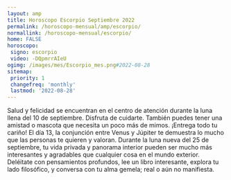```yaml
---
layout: amp
title: Horoscopo Escorpio Septiembre 2022 
permalink: /horoscopo-mensual/amp/escorpio/
normallink: /horoscopo-mensual/escorpio/
home: FALSE
horoscopo:
 signo: escorpio
 video: -DQpmrrAIeU
ogimg: /images/mes/Escorpio_mes.png#2022-08-28
sitemap:
 priority: 1
 changefreq: 'monthly'
 lastmod: '2022-08-28'
---
```



Salud y felicidad se encuentran en el centro de atención durante la luna llena del 10 de septiembre. Disfruta de cuidarte. También puedes tener una amistad o mascota que necesita un poco más de mimos. ¡Entrega todo tu cariño! El día 13, la conjunción entre Venus y Júpiter te demuestra lo mucho que las personas te quieren y valoran. Durante la luna nueva del 25 de septiembre, tu vida privada y panorama interior pueden ser mucho más interesantes y agradables que cualquier cosa en el mundo exterior. Deléitate con pensamientos profundos, lee un libro interesante, explora tu lado filosófico, y conversa con tu alma gemela; real o aún no manifiesta. 